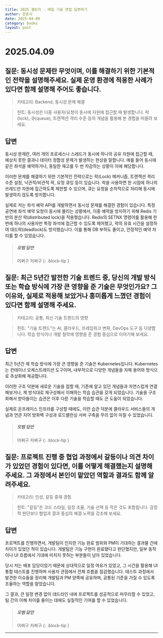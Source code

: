 ```yaml
---
title: 2025 챌린지 - 매일 기술 면접 답변하기
author: 한춘식
date: 2025-04-09
category: books
layout: post
---  
```


# 2025.04.09
## 질문: 동시성 문제란 무엇이며, 이를 해결하기 위한 기본적인 전략을 설명해주세요. 실제 운영 환경에 적용한 사례가 있다면 함께 설명해 주어도 좋습니다.
> 카테고리: Backend, 동시성 문제 해결  

> 힌트: 동시성은 다중 사용자/요청이 동시에 자원에 접근할 때 발생합니다. 락(lock), 큐(queue), 트랜잭션 격리 수준 등의 개념을 활용해 본 경험을 떠올려 보세요.

## 답변
동시성 문제란, 여러 개의 프로세스나 스레드가 동시에 하나의 공유 자원에 접근할 때, 예상치 못한 결과나 데이터 정합성 문제가 발생하는 현상을 말합니다. 예를 들어 동시에 같은 좌석을 예약하거나, 동일한 재고를 두 번 차감하는 상황이 이에 해당합니다.  
  
이러한 문제를 해결하기 위한 기본적인 전략으로는 락(Lock) 메커니즘, 트랜잭션 격리 수준 설정, 낙관적/비관적 락, 요청 큐잉 등이 있습니다. 락을 사용하면 한 시점에 하나의 쓰레드만 자원에 접근하도록 제한할 수 있으며, 큐는 요청을 순차적으로 처리해 동시에 발생하지 않도록 방지합니다.  
  
실제로 저는 좌석 예약 API를 개발하면서 동시성 문제를 해결한 경험이 있습니다. 특정 공연에 좌석 예약 요청이 동시에 몰리는 상황에서, 이중 예약을 방지하기 위해 Redis 기반의 분산 락(distributed lock)을 적용했습니다. Redis의 SETNX 명령어를 활용해 한 번에 하나의 사용자만 특정 좌석에 접근할 수 있도록 제어했고, 락의 유효 시간을 설정하여 데드락(deadlock)도 방지했습니다. 이를 통해 DB 부하도 줄이고, 안정적인 예약 처리를 할 수 있었습니다.  


> ##### 모범 답안
>
> 어쩌구 저쩌구
{: .block-tip }  

## 질문: 최근 5년간 발전한 기술 트렌드 중, 당신의 개발 방식 또는 학습 방식에 가장 큰 영향을 준 기술은 무엇인가요? 그 이유와, 실제로 적용해 보았거나 흥미롭게 느꼈던 경험이 있다면 함께 설명해 주세요.

> 카테고리: 공통, 최신 기술 트렌드의 영향

> 힌트: "기술 트렌드"는 AI, 클라우드, 프레임워크 변화, DevOps 도구 등 다양합니다. 학습 방식이나 개발 철학에 영향을 준 경험 중심으로 이야기해 보세요.

## 답변
최근 5년간 제 학습 방식에 가장 큰 영향을 준 기술은 Kubernetes입니다. Kubernetes는 컨테이너 오케스트레이션 도구이며, 내부적으로 다양한 개념들을 자체 용어와 방식으로 추상화해 제공합니다.
  
이러한 구조 덕분에 새로운 기술을 접할 때, 기존에 알고 있던 개념들과 자연스럽게 연결해보거나, 제 방식대로 재구성해서 이해하는 학습 습관을 갖게 되었습니다. 기술을 구조화해서 받아들이는 습관은 이후 다른 기술을 학습할 때도 큰 도움이 되었습니다.
  
실제로 온프레미스 인프라를 구성할 때에도, 이런 습관 덕분에 클라우드 서비스들의 개념과 연관 지어 방화벽 구성과 로드밸런싱 서버 구축을 무리 없이 마칠 수 있었습니다.

> ##### 모범 답안
>
> 어쩌구 저쩌구
{: .block-tip }  

## 질문: 프로젝트 진행 중 협업 과정에서 갈등이나 의견 차이가 있었던 경험이 있다면, 이를 어떻게 해결했는지 설명해주세요. 그 과정에서 본인이 맡았던 역할과 결과도 함께 알려주세요.

> 카테고리: 인성, 갈등 중재 경험

> 힌트: "갈등"은 코드 스타일, 일정 조율, 기술 선택 등 작은 것도 포함됩니다. 감정적 판단보다 협업과 결과 중심의 해결 노력을 강조해 보세요.

## 답변
프로젝트를 진행하면서, 개발팀이 인지한 기능 완료 범위와 PM이 기대하는 결과물 간에 차이가 있었던 적이 있습니다. 개발팀은 기능 구현이 완료됐다고 판단했지만, 일부 동작이나 UI 흐름에서 기대에 미치지 못하는 부분들이 남아 있었습니다.  
  
당시 저는 배포 담당이었기 때문에 상대적으로 일정 여유가 있었고, 그 시간을 활용해 UI 통합 테스트를 진행하며 사용자 관점에서 전체 흐름을 점검했습니다. 테스트 과정에서 발견한 이슈들을 정리해 개발팀과 PM 양쪽에 공유하며, 공통된 기준을 가질 수 있도록 조율하는 역할을 맡았습니다.  
  
그 결과, 큰 일정 변경 없이 데드라인 내에 프로젝트를 성공적으로 마무리할 수 있었고, 팀 간의 이해 차이를 줄이는 데에도 실질적인 기여를 할 수 있었습니다.  

> ##### 모범 답안
>
> 어쩌구 저쩌구
{: .block-tip }

---